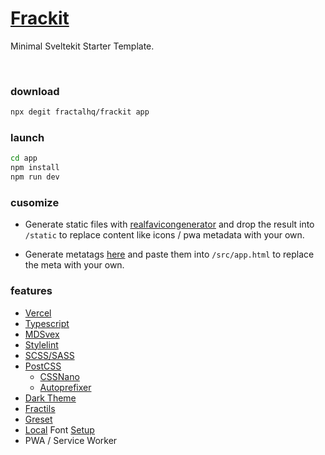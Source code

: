 # [Frackit](https://github.com/fractalhq/frackit)

Minimal Sveltekit Starter Template.

<br>

### download

```bash
npx degit fractalhq/frackit app
```

### launch

```bash
cd app
npm install
npm run dev
```

### cusomize

-   Generate static files with [realfavicongenerator](https://realfavicongenerator.net/) and drop the result into `/static` to replace content like icons / pwa metadata with your own.

-   Generate metatags [here](https://metatags.io/) and paste them into `/src/app.html` to replace the meta with your own.

### features

-   [Vercel](https://vercel.com)
-   [Typescript](https://www.typescriptlang.org)
-   [MDSvex](https://mdsvex.com)
-   [Stylelint](https://github.com/stylelint/stylelint)
-   [SCSS/SASS](https://sass-lang.com)
-   [PostCSS](https://postcss.org)
    -   [CSSNano](https://github.com/cssnano/cssnano)
    -   [Autoprefixer](https://github.com/postcss/autoprefixer)
-   [Dark Theme](https://github.com/fractalhq/#ThemeToggle)
-   [Fractils](https://github.com/fractalhq/fractils)
-   [Greset](https://github.com/ghostdevv/greset)
-   [Local](https://github.com/FractalHQ/frackit/tree/main/static/fonts) Font [Setup](https://github.com/FractalHQ/frackit/blob/main/src/styles/app.scss#L4-L24)
-   PWA / Service Worker
